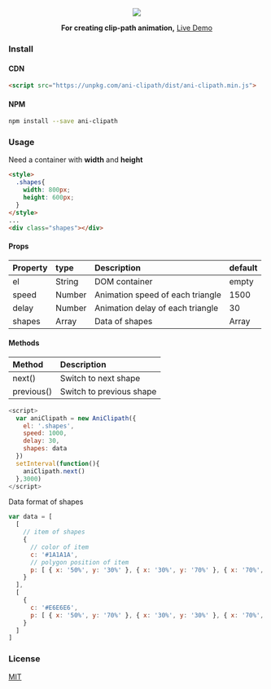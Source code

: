 <p align="center">
  <img src="https://github.com/luosijie/Front-end-Blog/blob/master/img/logo_aniclipath.png?raw=true">
</p>
<p align="center">
    <strong>For creating clip-path animation,</strong> <a href="https://luosijie.github.io/ani-clipath/">Live Demo</a>
</p>

### Install

#### CDN

```html
<script src="https://unpkg.com/ani-clipath/dist/ani-clipath.min.js">
```
#### NPM
```bash
npm install --save ani-clipath
```
### Usage
Need a container with **width** and **height**
```html
<style>
  .shapes{
    width: 800px;
    height: 600px;
  }
</style>
...
<div class="shapes"></div>
```
#### Props

| Property | type | Description | default |
| :-------- | :---- | :----------- | :------- |
| el       | String | DOM container | empty |
| speed    | Number | Animation speed of each triangle | 1500 |
| delay    | Number | Animation delay of each triangle | 30 |
| shapes   | Array  | Data of shapes | Array |

#### Methods

| Method | Description |
| :------ | :----------- |
| next() | Switch to next shape |
| previous() | Switch to previous shape |

```js
<script>
  var aniClipath = new AniClipath({
    el: '.shapes',
    speed: 1000,
    delay: 30,
    shapes: data
  })
  setInterval(function(){
    aniClipath.next()
  },3000)
</script>
```
Data format of shapes
```js
var data = [
  [
    // item of shapes
    { 
      // color of item
      c: '#1A1A1A',
      // polygon position of item
      p: [ { x: '50%', y: '30%' }, { x: '30%', y: '70%' }, { x: '70%', y: '70%' }]
    }
  ],
  [
    {
      c: '#E6E6E6',
      p: [ { x: '50%', y: '70%' }, { x: '30%', y: '30%' }, { x: '70%', y: '30%' }]
    }
  ]
]
```


### License

[MIT](https://github.com/luosijie/vm-editor/blob/master/LICENSE.md)
